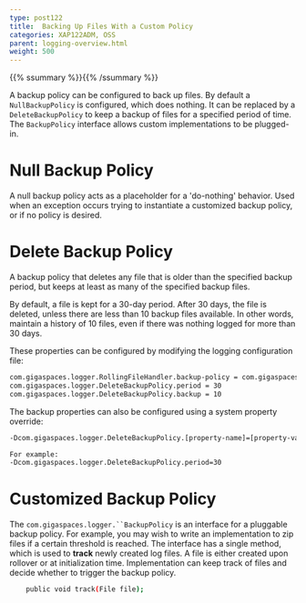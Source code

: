 ```yaml
---
type: post122
title:  Backing Up Files With a Custom Policy
categories: XAP122ADM, OSS
parent: logging-overview.html
weight: 500
---
```


{{% ssummary %}}{{% /ssummary %}}

A backup policy can be configured to back up files. By default a `NullBackupPolicy` is configured, which does nothing. It can be replaced by a `DeleteBackupPolicy` to keep a backup of files for a specified period of time. The `BackupPolicy` interface allows custom implementations to be plugged-in.

# Null Backup Policy

A null backup policy acts as a placeholder for a 'do-nothing' behavior. Used when an exception occurs trying to instantiate a customized backup policy, or if no policy is desired.

# Delete Backup Policy

A backup policy that deletes any file that is older than the specified backup period, but keeps at least as many of the specified backup files.

By default, a file is kept for a 30-day period. After 30 days, the file is deleted, unless there are less than 10 backup files available. In other words, maintain a history of 10 files, even if there was nothing logged for more than 30 days.

These properties can be configured by modifying the logging configuration file:


```bash
com.gigaspaces.logger.RollingFileHandler.backup-policy = com.gigaspaces.logger.DeleteBackupPolicy
com.gigaspaces.logger.DeleteBackupPolicy.period = 30
com.gigaspaces.logger.DeleteBackupPolicy.backup = 10
```

The backup properties can also be configured using a system property override:


```bash
-Dcom.gigaspaces.logger.DeleteBackupPolicy.[property-name]=[property-value]

For example:
-Dcom.gigaspaces.logger.DeleteBackupPolicy.period=30
```

# Customized Backup Policy

The `com.gigaspaces.logger.``BackupPolicy` is an interface for a pluggable backup policy. For example, you may wish to write an implementation to zip files if a certain threshold is reached. The interface has a single method, which is used to **track** newly created log files. A file is either created upon rollover or at initialization time. Implementation can keep track of files and decide whether to trigger the backup policy.


```bash
    public void track(File file);
```

